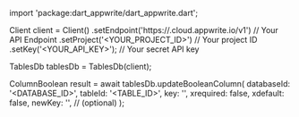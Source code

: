 import 'package:dart_appwrite/dart_appwrite.dart';

Client client = Client()
    .setEndpoint('https://<REGION>.cloud.appwrite.io/v1') // Your API Endpoint
    .setProject('<YOUR_PROJECT_ID>') // Your project ID
    .setKey('<YOUR_API_KEY>'); // Your secret API key

TablesDb tablesDb = TablesDb(client);

ColumnBoolean result = await tablesDb.updateBooleanColumn(
    databaseId: '<DATABASE_ID>',
    tableId: '<TABLE_ID>',
    key: '',
    xrequired: false,
    xdefault: false,
    newKey: '', // (optional)
);
